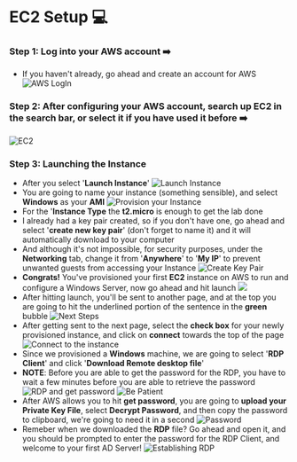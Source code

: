 # EC2 Setup 💻
### Step 1: Log into your AWS account ➡️
- If you haven't already, go ahead and create an account for AWS
![AWS LogIn](awslogin.png)

### Step 2: After configuring your AWS account, search up **EC2** in the search bar, or select it if you have used it before ➡️
![EC2](ec2screen.png)

### Step 3: Launching the Instance
- After you select '**Launch Instance**'
![Launch Instance](instancescreen.png)
- You are going to name your instance (something sensible), and select **Windows** as your **AMI** 
![Provision your Instance](launchscreen.png)
- For the '**Instance Type** the **t2.micro** is enough to get the lab done
- I already had a key pair created, so if you don't have one, go ahead and select '**create new key pair**' (don't forget to name it) and it will automatically download to your computer
- And although it's not impossible, for security purposes, under the **Networking** tab, change it from '**Anywhere**' to '**My IP**' to prevent unwanted guests from accessing your Instance
![Create Key Pair](networksettings.png)
- **Congrats!** You've provisioned your first **EC2** instance on AWS to run and configure a Windows Server, now go ahead and hit launch
![](summary.png)
- After hitting launch, you'll be sent to another page, and at the top you are going to hit the underlined portion of the sentence in the **green** bubble
![Next Steps](load.png)
- After getting sent to the next page, select the **check box** for your newly provisioned instance, and click on **connect** towards the top of the page
![Connect to the instance](running.png)
- Since we provisioned a **Windows** machine, we are going to select '**RDP Client**' and click '**Download Remote desktop file**'
- **NOTE**: Before you are able to get the password for the RDP, you have to wait a few minutes before you are able to retrieve the password
![RDP and get password](rdp.png)
![Be Patient](patient.png)
- After AWS allows you to hit **get password**, you are going to **upload your Private Key File**, select **Decrypt Password**, and then copy the password to clipboard, we're going to need it in a second
![Password](kkeypair.png)
- Remeber when we downloaded the **RDP** file? Go ahead and open it, and you should be prompted to enter the password for the RDP Client, and welcome to your first AD Server!
![Establishing RDP](connect.png)

